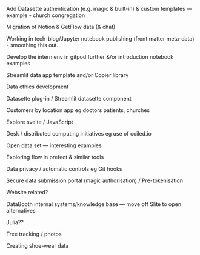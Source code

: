 Add Datasette authentication (e.g. magic & built-in) & custom templates — example - church congregation 

Migration of Notion & GetFlow data (& chat)

Working in tech-blog/Jupyter notebook publishing (front matter meta-data) - smoothing this out.

Develop the intern env in gitpod further &/or introduction notebook examples

Streamlit data app template and/or Copier library

Data ethics development 

Datasette plug-in / Streamlit datasette component 

Customers by location app eg doctors patients, churches

Explore svelte / JavaScript 

Desk / distributed computing initiatives eg use of coiled.io

Open data set — interesting examples 

Exploring flow in prefect & similar tools

Data privacy / automatic controls eg Git hooks 

Secure data submission portal (magic authorisation) / Pre-tokenisation 

Website related?

DataBooth internal systems/knowledge base — move off Slite to open alternatives 

Julia??

Tree tracking / photos

Creating shoe-wear data
